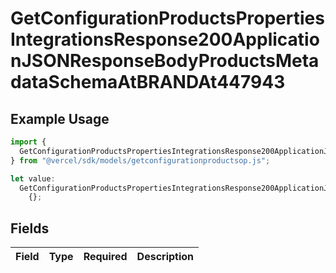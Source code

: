 # GetConfigurationProductsPropertiesIntegrationsResponse200ApplicationJSONResponseBodyProductsMetadataSchemaAtBRANDAt447943

## Example Usage

```typescript
import {
  GetConfigurationProductsPropertiesIntegrationsResponse200ApplicationJSONResponseBodyProductsMetadataSchemaAtBRANDAt447943,
} from "@vercel/sdk/models/getconfigurationproductsop.js";

let value:
  GetConfigurationProductsPropertiesIntegrationsResponse200ApplicationJSONResponseBodyProductsMetadataSchemaAtBRANDAt447943 =
    {};
```

## Fields

| Field       | Type        | Required    | Description |
| ----------- | ----------- | ----------- | ----------- |
